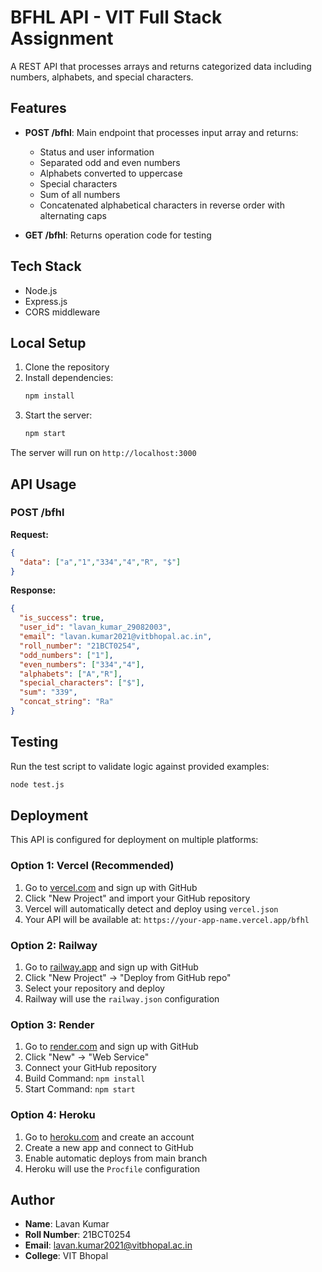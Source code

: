 # BFHL API - VIT Full Stack Assignment

A REST API that processes arrays and returns categorized data including numbers, alphabets, and special characters.

## Features

- **POST /bfhl**: Main endpoint that processes input array and returns:
  - Status and user information
  - Separated odd and even numbers
  - Alphabets converted to uppercase
  - Special characters
  - Sum of all numbers
  - Concatenated alphabetical characters in reverse order with alternating caps

- **GET /bfhl**: Returns operation code for testing

## Tech Stack

- Node.js
- Express.js
- CORS middleware

## Local Setup

1. Clone the repository
2. Install dependencies:
   ```bash
   npm install
   ```
3. Start the server:
   ```bash
   npm start
   ```

The server will run on `http://localhost:3000`

## API Usage

### POST /bfhl

**Request:**
```json
{
  "data": ["a","1","334","4","R", "$"]
}
```

**Response:**
```json
{
  "is_success": true,
  "user_id": "lavan_kumar_29082003",
  "email": "lavan.kumar2021@vitbhopal.ac.in",
  "roll_number": "21BCT0254",
  "odd_numbers": ["1"],
  "even_numbers": ["334","4"],
  "alphabets": ["A","R"],
  "special_characters": ["$"],
  "sum": "339",
  "concat_string": "Ra"
}
```

## Testing

Run the test script to validate logic against provided examples:
```bash
node test.js
```

## Deployment

This API is configured for deployment on multiple platforms:

### Option 1: Vercel (Recommended)
1. Go to [vercel.com](https://vercel.com) and sign up with GitHub
2. Click "New Project" and import your GitHub repository
3. Vercel will automatically detect and deploy using `vercel.json`
4. Your API will be available at: `https://your-app-name.vercel.app/bfhl`

### Option 2: Railway
1. Go to [railway.app](https://railway.app) and sign up with GitHub
2. Click "New Project" → "Deploy from GitHub repo"
3. Select your repository and deploy
4. Railway will use the `railway.json` configuration

### Option 3: Render
1. Go to [render.com](https://render.com) and sign up with GitHub
2. Click "New" → "Web Service"
3. Connect your GitHub repository
4. Build Command: `npm install`
5. Start Command: `npm start`

### Option 4: Heroku
1. Go to [heroku.com](https://heroku.com) and create an account
2. Create a new app and connect to GitHub
3. Enable automatic deploys from main branch
4. Heroku will use the `Procfile` configuration

## Author

- **Name**: Lavan Kumar
- **Roll Number**: 21BCT0254
- **Email**: lavan.kumar2021@vitbhopal.ac.in
- **College**: VIT Bhopal
